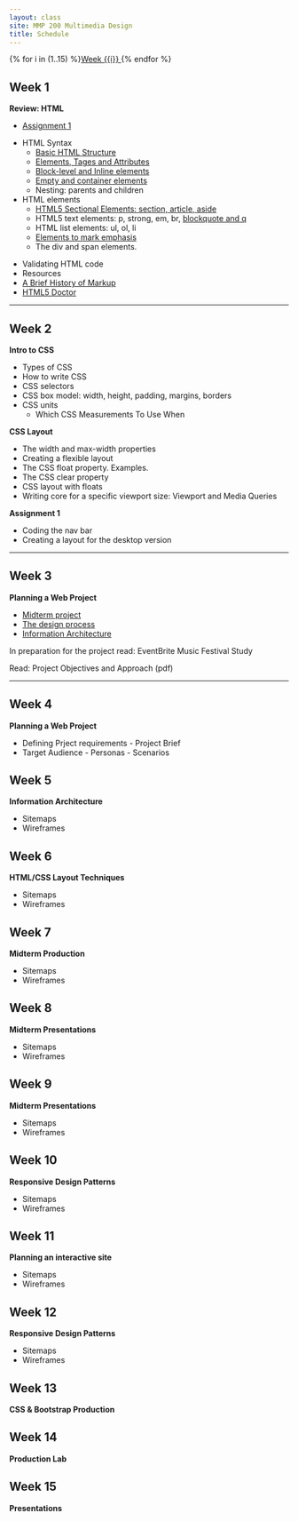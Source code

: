 ```yaml
---
layout: class
site: MMP 200 Multimedia Design
title: Schedule
---
```

{% for i in (1..15) %}<a href="#week-{{i}}">Week {{i}} </a>  {% endfor %}

## Week 1
**Review: HTML**
- [Assignment 1](assignments/assignment1/assignment1.md)
* HTML Syntax
    - [Basic HTML Structure](https://github.com/revitalk/mmp200/blob/master/week1/basicHtmlStructure.html)
    - [Elements, Tages and Attributes](week1/html-intro.md) 
    - [Block-level and Inline elements](week1/block-inline.md)
    - [Empty and container elements](week1/empty-container.md)
    - Nesting: parents and children
* HTML elements
    - [HTML5 Sectional Elements: section, article, aside](week1/sectional-elements.md)
    - HTML5 text elements: p, strong, em, br, [blockquote and q](week1/quoting.md)
    - HTML list elements: ul, ol, li
    - [Elements to mark emphasis](week1/emphasis.md)
    - The div and span elements.
- Validating HTML code
- Resources
 - [A Brief History of Markup](http://alistapart.com/article/a-brief-history-of-markup)
 - [HTML5 Doctor](http://html5doctor.com/)

--------------------------

## Week 2
**Intro to CSS**
- Types of CSS
- How to write CSS
- CSS  selectors
- CSS box model: width, height, padding, margins, borders
- CSS units
    - Which CSS Measurements To Use When
    
**CSS Layout**
- The width and max-width properties
- Creating a flexible layout
- The CSS float property. Examples.
- The CSS clear property
- CSS layout with floats
- Writing core for a specific viewport size: Viewport and Media Queries 

**Assignment 1**
- Coding the nav bar
- Creating a layout for the desktop version

--------------------------

## Week 3
**Planning a Web Project**
- [Midterm project](assignments/midterm.md)
- [The design process](http://zurb.com/word/design-process)
- [Information Architecture](week3/information-architecture.md)

In preparation for the project read: EventBrite Music Festival Study

Read: Project Objectives and Approach (pdf)

--------------------------

## Week 4
**Planning a Web Project**
- Defining Prject requirements
      - Project Brief
- Target Audience
      - Personas
      - Scenarios  

## Week 5
**Information Architecture**
- Sitemaps
- Wireframes

## Week 6
**HTML/CSS Layout Techniques**
- Sitemaps
- Wireframes

## Week 7
**Midterm Production**
- Sitemaps
- Wireframes

## Week 8
**Midterm Presentations**
- Sitemaps
- Wireframes

## Week 9
**Midterm Presentations**
- Sitemaps
- Wireframes

## Week 10
**Responsive Design Patterns**
- Sitemaps
- Wireframes

## Week 11
**Planning an interactive site**
- Sitemaps
- Wireframes

## Week 12
**Responsive Design Patterns**
- Sitemaps
- Wireframes

## Week 13
**CSS & Bootstrap Production**

## Week 14
**Production Lab**

## Week 15
**Presentations**
